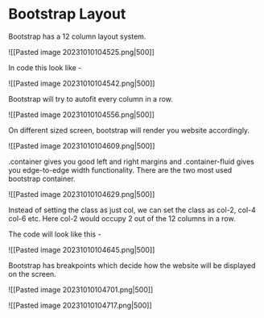 # Bootstrap Layout

Bootstrap has a 12 column layout system.

![[Pasted image 20231010104525.png|500]]

In code this look like -

![[Pasted image 20231010104542.png|500]]

Bootstrap will try to autofit every column in a row.

![[Pasted image 20231010104556.png|500]]

On different sized screen, bootstrap will render you website accordingly.

![[Pasted image 20231010104609.png|500]]

.container gives you good left and right margins and .container-fluid gives you edge-to-edge width functionality. There are the two most used bootstrap container.

![[Pasted image 20231010104629.png|500]]

Instead of setting the class as just col, we can set the class as col-2, col-4 col-6 etc. Here col-2 would occupy 2 out of the 12 columns in a row.

The code will look like this -

![[Pasted image 20231010104645.png|500]]

Bootstrap has breakpoints which decide how the website will be displayed on the screen.

![[Pasted image 20231010104701.png|500]]

![[Pasted image 20231010104717.png|500]]